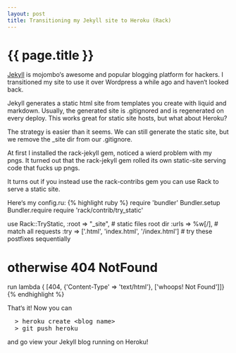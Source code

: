 ```yaml
---
layout: post
title: Transitioning my Jekyll site to Heroku (Rack)
---
```


{{ page.title }}
================

[Jekyll](https://github.com/mojombo/jekyll/wiki) is mojombo&lsquo;s awesome and popular blogging platform for hackers.  I transitioned my site to use it over Wordpress a while ago and haven&lsquo;t looked back.

Jekyll generates a static html site from templates you create with liquid and markdown.  Usually, the generated site is .gitignored and is regenerated on every deploy.  This works great for static site hosts, but what about Heroku?

The strategy is easier than it seems.  We can still generate the static site, but we remove the _site dir from our .gitignore. 

At first I installed the rack-jekyll gem, noticed a wierd problem with my pngs.  It turned out that the rack-jekyll gem rolled its own
static-site serving code that fucks up pngs.

It turns out if you instead use the rack-contribs gem you can use Rack to serve a static site.

Here&lsquo;s my config.ru:
{% highlight ruby %}
require 'bundler'
Bundler.setup
Bundler.require
require 'rack/contrib/try_static'

use Rack::TryStatic, 
    :root => "_site",  # static files root dir
    :urls => %w[/],     # match all requests 
    :try => ['.html', 'index.html', '/index.html'] # try these postfixes sequentially
# otherwise 404 NotFound
run lambda { [404, {'Content-Type' => 'text/html'}, ['whoops! Not Found']]}
{% endhighlight %}

That&lsquo;s it!  Now you can
<pre>
  > heroku create &lt;blog name&gt;
  > git push heroku
</pre>
and go view your Jekyll blog running on Heroku!

